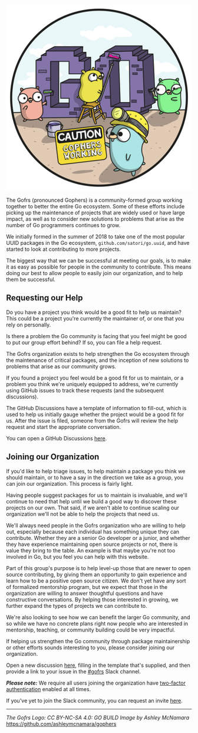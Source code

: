<p align="center">
  <img alt="gofrs logo" src="https://raw.githubusercontent.com/gofrs/.github/main/profile/gofrs.png">
</p>

The Gofrs (pronounced Gophers) is a community-formed group working together to better the entire Go ecosystem.
Some of these efforts include picking up the maintenance of projects that are widely used or have large impact,
as well as to consider new solutions to problems that arise as the number of Go programmers continues to grow.

We initially formed in the summer of 2018 to take one of the most popular UUID packages in the Go ecosystem,
`github.com/satori/go.uuid`, and have started to look at contributing to more projects.

The biggest way that we can be successful at meeting our goals,
is to make it as easy as possible for people in the community to contribute.
This means doing our best to allow people to easily join our organization,
and to help them be successful.

## Requesting our Help

Do you have a project you think would be a good fit to help us maintain?
This could be a project you're currently the maintainer of, or one that you rely on personally.

Is there a problem the Go community is facing that you feel might be good to put our group effort behind?
If so, you can file a help request.

The Gofrs organization exists to help strengthen the Go ecosystem through the maintenance of critical packages,
and the inception of new solutions to problems that arise as our community grows.

If you found a project you feel would be a good fit for us to maintain,
or a problem you think we're uniquely equipped to address,
we're currently using GitHub issues to track these requests (and the subsequent discussions).

The GitHub Discussions have a template of information to fill-out,
which is used to help us initially gauge whether the project would be a good fit for us.
After the issue is filed,
someone from the Gofrs will review the help request and start the appropriate conversation.

You can open a GitHub Discussions [here](https://github.com/orgs/gofrs/discussions/categories/help-requests).

## Joining our Organization

If you'd like to help triage issues, to help maintain a package you think we should maintain,
or to have a say in the direction we take as a group,
you can join our organization.
This process is fairly light.

Having people suggest packages for us to maintain is invaluable,
and we'll continue to need that help until we build a good way to discover these projects on our own.
That said, if we aren't able to continue scaling our organization we'll not be able to help the projects that need us.

We'll always need people in the Gofrs organization who are willing to help out,
especially because each individual has something unique they can contribute.
Whether they are a senior Go developer or a junior, and whether they have experience maintaining open source projects or not,
there is value they bring to the table.
An example is that maybe you're not too involved in Go, but you feel you can help with this website.

Part of this group's purpose is to help level-up those that are newer to open source contributing,
by giving them an opportunity to gain experience and learn how to be a positive open source citizen.
We don't yet have any sort of formalized mentorship program,
but we expect that those in the organization are willing to answer thoughtful questions and have constructive conversations.
By helping those interested in growing, we further expand the types of projects we can contribute to.

We're also looking to see how we can benefit the larger Go community,
and so while we have no concrete plans right now people who are interested in mentorship, teaching,
or community building could be very impactful.

If helping us strengthen the Go community through package maintainership or other efforts sounds interesting to you,
please consider joining our organization.

Open a new discussion [here](https://github.com/orgs/gofrs/discussions/categories/join-requests),
filling in the template that's supplied, and then provide a link to your issue in the [#gofrs](https://gophers.slack.com/messages/CBP4N9BEU) Slack channel.

**_Please note:_**
We require all users joining the organization have [two-factor authentication](https://blog.github.com/2013-09-03-two-factor-authentication/) enabled at all times.

If you've yet to join the Slack community, you can request an invite [here](https://invite.slack.golangbridge.org/).

---

_The Gofrs Logo: CC BY-NC-SA 4.0: GO BUILD Image by Ashley McNamara_<br>
https://github.com/ashleymcnamara/gophers
